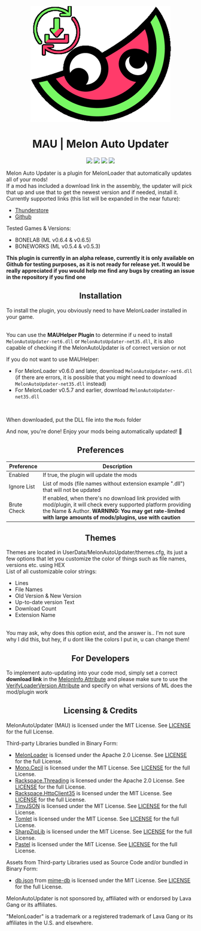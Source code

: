 <div align="center"><a href="https://github.com/HAHOOS/MelonAutoUpdater/wiki/Icon"><img src="https://github.com/HAHOOS/MelonAutoUpdater/blob/master/.github/Images/MAUIcon.png" /></a></div>

<h1 align="center">MAU | Melon Auto Updater</h1>

<p align="center">
<a href="https://github.com/HAHOOS/MelonAutoUpdater/releases/latest"><img src="https://img.shields.io/github/v/release/HAHOOS/MelonAutoUpdater?include_prereleases&sort=semver&display_name=tag&style=for-the-badge"></a>
<a href="https://github.com/HAHOOS/MelonAutoUpdater/releases/"><img src="https://img.shields.io/github/downloads/HAHOOS/MelonAutoUpdater/total?style=for-the-badge"></a>
<a href="https://github.com/HAHOOS/MelonAutoUpdater/blob/master/LICENSE.txt"><img src="https://img.shields.io/github/license/HAHOOS/MelonAutoUpdater?style=for-the-badge"></a>
<a href="https://github.com/LavaGang/MelonLoader/releases"><img src="https://img.shields.io/badge/ML_Support-v0.5.3_or_later-blue?style=for-the-badge&labelColor=gray&color=blue"></a>
</p>

Melon Auto Updater is a plugin for MelonLoader that automatically updates all of your mods!<br/>
If a mod has included a download link in the assembly, the updater will pick that up and use that to get the newest version and if needed, install it.<br/>
Currently supported links (this list will be expanded in the near future):<br/>
 - [Thunderstore](https://thunderstore.io)
 - [Github](https://github.com/)

Tested Games & Versions:
- BONELAB (ML v0.6.4 & v0.6.5)
- BONEWORKS (ML v0.5.4 & v0.5.3)


**This plugin is currently in an alpha release, currently it is only available on Github for testing purposes, as it is not ready for release yet. It would be really appreciated if you would help me find any bugs by creating an issue in the repository if you find one** 

<h2 align="center">Installation</h2>
To install the plugin, you obviously need to have MelonLoader installed in your game.<br/>
<br/>

You can use the **MAUHelper Plugin** to determine if u need to install `MelonAutoUpdater-net6.dll` or `MelonAutoUpdater-net35.dll`, it is also capable of checking if the MelonAutoUpdater is of correct version or not<br/>

If you do not want to use MAUHelper:
  - For MelonLoader v0.6.0 and later, download `MelonAutoUpdater-net6.dll` (if there are errors, it is possible that you might need to download `MelonAutoUpdater-net35.dll` instead)<br/>
  - For MelonLoader v0.5.7 and earlier, download `MelonAutoUpdater-net35.dll`
<br/>

When downloaded, put the DLL file into the `Mods` folder<br/>

And now, you're done! Enjoy your mods being automatically updated! 🎉

<h2 align="center">Preferences</h2>

| Preference | Description |
| --- | --- |
| Enabled | If true, the plugin will update the mods |
| Ignore List | List of mods (file names without extension example ".dll") that will not be updated |
| Brute Check | If enabled, when there's no download link provided with mod/plugin, it will check every supported platform providing the Name & Author. **WARNING: You may get rate-limited with large amounts of mods/plugins, use with caution** |

<h2 align="center">Themes</h2>

Themes are located in UserData/MelonAutoUpdater/themes.cfg, its just a few options that let you customize the color of things such as file names, versions etc. using HEX<br/>
List of all customizable color strings:<br/>
- Lines
- File Names
- Old Version & New Version
- Up-to-date version Text
- Download Count
- Extension Name
<br/>
You may ask, why does this option exist, and the answer is.. I'm not sure why I did this, but hey, if u dont like the colors I put in, u can change them!

<h2 align="center">For Developers</h2>

To implement auto-updating into your code mod, simply set a correct **download link** in the [MelonInfo Attribute](https://melonwiki.xyz/#/modders/attributes?id=meloninfo) and please make sure to use the [VerifyLoaderVersion Attribute](https://melonwiki.xyz/#/modders/attributes?id=verifyloaderversion) and specify on what versions of ML does the mod/plugin work


<h2 align="center">Licensing & Credits</h2>

MelonAutoUpdater (MAU) is licensed under the MIT License. See [LICENSE](https://github.com/HAHOOS/MelonAutoUpdater/blob/master/LICENSE.txt) for the full License.

Third-party Libraries bundled in Binary Form:
- [MelonLoader](https://github.com/LavaGang/MelonLoader) is licensed under the Apache 2.0 License. See [LICENSE](https://github.com/LavaGang/MelonLoader/blob/master/LICENSE.md) for the full License.
- [Mono.Cecil](https://github.com/jbevain/cecil) is licensed under the MIT License. See [LICENSE](https://github.com/jbevain/cecil/blob/master/LICENSE.txt) for the full License.
- [Rackspace.Threading](https://github.com/tunnelvisionlabs/dotnet-threading) is licensed under the Apache 2.0 License. See [LICENSE](https://github.com/tunnelvisionlabs/dotnet-threading/blob/master/LICENSE) for the full License.
- [Rackspace.HttpClient35](https://github.com/tunnelvisionlabs/dotnet-httpclient35) is licensed under the MIT License. See [LICENSE](https://github.com/tunnelvisionlabs/dotnet-httpclient35/blob/master/LICENSE) for the full License.
- [TinyJSON](https://github.com/pbhogan/TinyJSON) is licensed under the MIT License. See [LICENSE](https://github.com/LavaGang/MelonLoader/blob/master/MelonLoader/TinyJSON/LICENSE.md) for the full License.
- [Tomlet](https://github.com/SamboyCoding/Tomlet) is licensed under the MIT License. See [LICENSE](https://github.com/SamboyCoding/Tomlet/blob/master/LICENSE) for the full License.
- [SharpZipLib](https://github.com/icsharpcode/SharpZipLib) is licensed under the MIT License. See [LICENSE](https://github.com/LavaGang/MelonLoader/blob/master/MelonLoader/SharpZipLib/LICENSE.txt) for the full License.
- [Pastel](https://github.com/silkfire/Pastel) is licensed under the MIT License. See [LICENSE](https://github.com/silkfire/Pastel/blob/master/LICENSE) for the full License.

Assets from Third-party Libraries used as Source Code and/or bundled in Binary Form:
- [db.json](https://github.com/jshttp/mime-db/blob/master/db.json) from [mime-db](https://github.com/jshttp/mime-db) is licensed under the MIT License. See [LICENSE](https://github.com/jshttp/mime-db/blob/master/LICENSE) for the full License.

MelonAutoUpdater is not sponsored by, affiliated with or endorsed by Lava Gang or its affiliates.

"MelonLoader" is a trademark or a registered trademark of Lava Gang or its affiliates in the U.S. and elsewhere.

